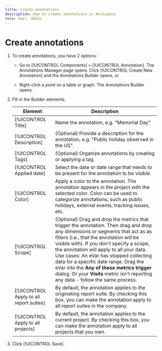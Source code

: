 ```yaml
---
title: Create annotations
description: How to create annotations in Workspace.
role: User, Admin
---
```


# Create annotations

1. To create annotations, you have 2 options:

   * Go to [!UICONTROL Components] > [!UICONTROL Annotation]. The Annotations Manager page opens. Click [!UICONTROL Create New Annotation] and the Annotations Builder opens, or

   * Right-click a point on a table or graph. The Annotations Builder opens. 

1. Fill in the Builder elements.

   | Element | Description |
   | --- | --- |
   | [!UICONTROL Title] | Name the annotation, e.g. "Memorial Day" |
   | [!UICONTROL Description] |(Optional) Provide a description for the annotation, e.g. "Public holiday observed in the US". |
   | [!UICONTROL Tags] | (Optional) Organize annotations by creating or applying a tag. |
   | [!UICONTROL Applied date] | Select the date or date range that needs to be present for the annotation to be visible. |
   | [!UICONTROL Color] | Apply a color to the annotation. The annotation appears in the project with the selected color. Color can be used to categorize annotations, such as public holidays, external events, tracking issues, etc. |
   | [!UICONTROL Scope] | (Optional) Drag and drop the metrics that trigger the annotation. Then drag and drop any dimensions or segments that act as as filters (i.e., that the annotation will be visible with). If you don't specify a scope, the annotation will apply to all your data. Use cases: An eVar has stopped collecting data for a specific date range. Drag the eVar into the **Any of these metrics trigger** dialog. Or your **Visits** metric isn't reporting any data - follow the same process. |
   | [!UICONTROL Apply to all report suites] | By default, the annotation applies to the originating report suite. By checking this box, you can make the annotation apply to all report suites in the company. |
   | [!UICONTROL Apply to all projects] | By default, the annotation applies to the current project. By checking this box, you can make the annotation apply to all projects that you own. |
   
1. Click [!UICONTROL Save].